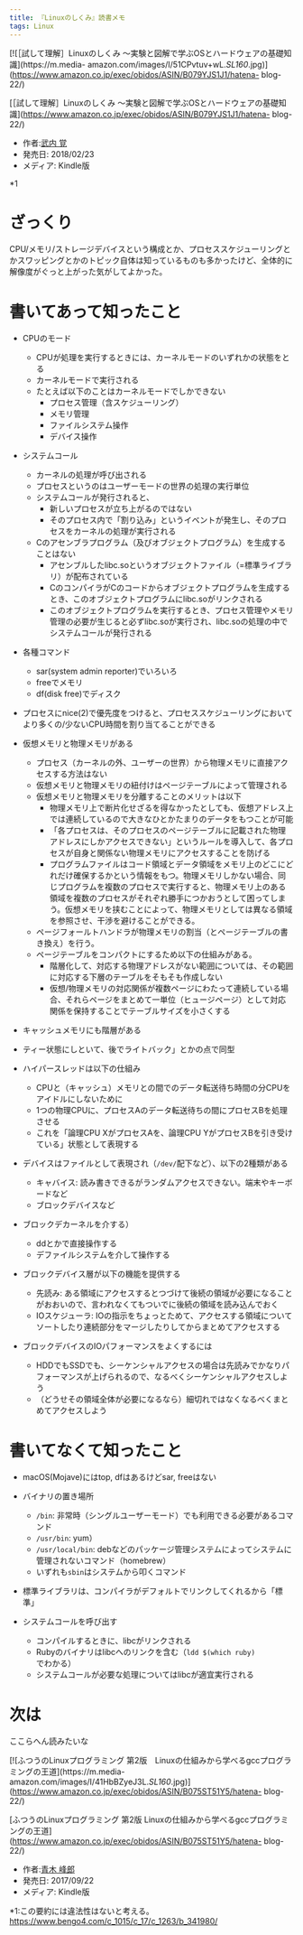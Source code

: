 ```yaml
---
title: 『Linuxのしくみ』読書メモ
tags: Linux
---
```

[![［試して理解］Linuxのしくみ ～実験と図解で学ぶOSとハードウェアの基礎知識](https://m.media-
amazon.com/images/I/51CPvtuv+wL._SL160_.jpg)](https://www.amazon.co.jp/exec/obidos/ASIN/B079YJS1J1/hatena-
blog-22/)

[［試して理解］Linuxのしくみ
～実験と図解で学ぶOSとハードウェアの基礎知識](https://www.amazon.co.jp/exec/obidos/ASIN/B079YJS1J1/hatena-
blog-22/)

  * 作者:[武内 覚](http://d.hatena.ne.jp/keyword/%C9%F0%C6%E2%20%B3%D0)
  * 発売日: 2018/02/23
  * メディア: Kindle版

*1

# ざっくり

CPU/メモリ/ストレージデバイスという構成とか、プロセススケジューリングとかスワッピングとかのトピック自体は知っているものも多かったけど、全体的に解像度がぐっと上がった気がしてよかった。

# 書いてあって知ったこと

  * CPUのモード

    * CPUが処理を実行するときには、カーネルモードのいずれかの状態をとる
    * カーネルモードで実行される
    * たとえば以下のことはカーネルモードでしかできない 
      * プロセス管理（含スケジューリング）
      * メモリ管理
      * ファイルシステム操作
      * デバイス操作
  * システムコール

    * カーネルの処理が呼び出される
    * プロセスというのはユーザーモードの世界の処理の実行単位
    * システムコールが発行されると、 
      * 新しいプロセスが立ち上がるのではない
      * そのプロセス内で「割り込み」というイベントが発生し、そのプロセスをカーネルの処理が実行される
    * Cのアセンブラプログラム（及びオブジェクトプログラム）を生成することはない 
      * アセンブルしたlibc.soというオブジェクトファイル（=標準ライブラリ）が配布されている
      * CのコンパイラがCのコードからオブジェクトプログラムを生成するとき、このオブジェクトプログラムにlibc.soがリンクされる
      * このオブジェクトプログラムを実行するとき、プロセス管理やメモリ管理の必要が生じると必ずlibc.soが実行され、libc.soの処理の中でシステムコールが発行される
  * 各種コマンド

    * sar(system admin reporter)でいろいろ
    * freeでメモリ
    * df(disk free)でディスク
  * プロセスにnice(2)で優先度をつけると、プロセススケジューリングにおいてより多くの/少ないCPU時間を割り当てることができる

  * 仮想メモリと物理メモリがある

    * プロセス（カーネルの外、ユーザーの世界）から物理メモリに直接アクセスする方法はない
    * 仮想メモリと物理メモリの紐付けはページテーブルによって管理される
    * 仮想メモリと物理メモリを分離することのメリットは以下 
      * 物理メモリ上で断片化せざるを得なかったとしても、仮想アドレス上では連続しているので大きなひとかたまりのデータをもつことが可能
      * 「各プロセスは、そのプロセスのページテーブルに記載された物理アドレスにしかアクセスできない」というルールを導入して、各プロセスが自身と関係ない物理メモリにアクセスすることを防げる
      * プログラムファイルはコード領域とデータ領域をメモリ上のどこにどれだけ確保するかという情報をもつ。物理メモリしかない場合、同じプログラムを複数のプロセスで実行すると、物理メモリ上のある領域を複数のプロセスがそれぞれ勝手につかおうとして困ってしまう。仮想メモリを挟むことによって、物理メモリとしては異なる領域を参照させ、干渉を避けることができる。
    * ページフォールトハンドラが物理メモリの割当（とページテーブルの書き換え）を行う。
    * ページテーブルをコンパクトにするため以下の仕組みがある。 
      * 階層化して、対応する物理アドレスがない範囲については、その範囲に対応する下層のテーブルをそもそも作成しない
      * 仮想/物理メモリの対応関係が複数ページにわたって連続している場合、それらページをまとめて一単位（ヒュージページ）として対応関係を保持することでテーブルサイズを小さくする
  * キャッシュメモリにも階層がある

  * ティー状態にしといて、後でライトバック」とかの点で同型

  * ハイパースレッドは以下の仕組み

    * CPUと（キャッシュ）メモリとの間でのデータ転送待ち時間の分CPUをアイドルにしないために
    * 1つの物理CPUに、プロセスAのデータ転送待ちの間にプロセスBを処理させる
    * これを「論理CPU XがプロセスAを、論理CPU YがプロセスBを引き受けている」状態として表現する
  * デバイスはファイルとして表現され（`/dev/`配下など）、以下の2種類がある

    * キャバイス: 読み書きできるがランダムアクセスできない。端末やキーボードなど
    * ブロックデバイスなど
  * ブロックデカーネルを介する）

    * ddとかで直接操作する
    * デファイルシステムを介して操作する
  * ブロックデバイス層が以下の機能を提供する

    * 先読み: ある領域にアクセスするとつづけて後続の領域が必要になることがおおいので、言われなくてもついでに後続の領域を読み込んでおく
    * IOスケジューラ: IOの指示をちょっとためて、アクセスする領域についてソートしたり連続部分をマージしたりしてからまとめてアクセスする
  * ブロックデバイスのIOパフォーマンスをよくするには

    * HDDでもSSDでも、シーケンシャルアクセスの場合は先読みでかなりパフォーマンスが上げられるので、なるべくシーケンシャルアクセスしよう
    * （どうせその領域全体が必要になるなら）細切れではなくなるべくまとめてアクセスしよう

# 書いてなくて知ったこと

  * macOS(Mojave)にはtop, dfはあるけどsar, freeはない

  * バイナリの置き場所

    * `/bin`: 非常時（シングルユーザーモード）でも利用できる必要があるコマンド
    * `/usr/bin`: yum）
    * `/usr/local/bin`: debなどのパッケージ管理システムによってシステムに管理されないコマンド（homebrew）
    * いずれも`sbin`はシステムから叩くコマンド
  * 標準ライブラリは、コンパイラがデフォルトでリンクしてくれるから「標準」

  * システムコールを呼び出す

    * コンパイルするときに、libcがリンクされる
    * Rubyのバイナリはlibcへのリンクを含む（`ldd $(which ruby)`でわかる）
    * システムコールが必要な処理についてはlibcが適宜実行される

# 次は

ここらへん読みたいな

[![ふつうのLinuxプログラミング 第2版　Linuxの仕組みから学べるgccプログラミングの王道](https://m.media-
amazon.com/images/I/41HbBZyeJ3L._SL160_.jpg)](https://www.amazon.co.jp/exec/obidos/ASIN/B075ST51Y5/hatena-
blog-22/)

[ふつうのLinuxプログラミング 第2版
Linuxの仕組みから学べるgccプログラミングの王道](https://www.amazon.co.jp/exec/obidos/ASIN/B075ST51Y5/hatena-
blog-22/)

  * 作者:[青木 峰郎](http://d.hatena.ne.jp/keyword/%C0%C4%CC%DA%20%CA%F6%CF%BA)
  * 発売日: 2017/09/22
  * メディア: Kindle版

*1:この要約には違法性はないと考える。<https://www.bengo4.com/c_1015/c_17/c_1263/b_341980/>